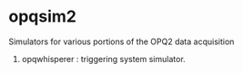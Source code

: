# opqsim2
Simulators for various portions of the OPQ2 data acquisition

1. opqwhisperer : triggering system simulator. 
